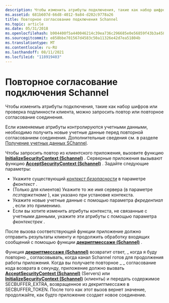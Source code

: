 ```yaml
---
description: Чтобы изменить атрибуты подключения, такие как набор шифров или проверка подлинности клиента, можно запросить &\# 0034; повтор&\# 0034; или повторное согласование соединения.
ms.assetid: 681b607d-66d8-4012-9a84-d202c9778a26
title: Повторное согласование подключения Schannel
ms.topic: article
ms.date: 05/31/2018
ms.openlocfilehash: b904400f5a440046214c39ea736c296685e0e56859f43b3a458f621d2a07d273
ms.sourcegitcommit: e858bbe701567d4583c50a11326e42d7ea51804b
ms.translationtype: MT
ms.contentlocale: ru-RU
ms.lasthandoff: 08/11/2021
ms.locfileid: "118919403"
---
```

# <a name="renegotiating-an-schannel-connection"></a>Повторное согласование подключения Schannel

Чтобы изменить атрибуты подключения, такие как набор шифров или проверка подлинности клиента, можно запросить повтор или повторное согласование соединения.

Если изменяемые атрибуты контролируются учетными данными, необходимо получить новые учетные данные перед повторной согласованием соединения. Дополнительные сведения см. в разделе [Получение учетных данных SChannel](obtaining-schannel-credentials.md).

Чтобы запросить повтор из клиентского приложения, вызовите функцию [**InitializeSecurityContext (Schannel)**](./initializesecuritycontext--schannel.md) . Серверные приложения вызывают функцию [**AcceptSecurityContext (Schannel)**](acceptsecuritycontext--schannel.md) . Задайте следующие параметры:

-   Укажите существующий [*контекст безопасности*](../secgloss/s-gly.md#_SECURITY_SECURITY_CONTEXT_GLY) в параметре *фконтекст* .
-   (Только для клиентов) Укажите то же имя сервера (в параметре *псзтаржетнаме* ), как указано при установке контекста.
-   Укажите новые учетные данные с помощью параметра *фкредентиал* , если это применимо.
-   Если вы хотите изменить атрибуты контекста, не связанные с учетными данными, укажите эти атрибуты с помощью параметра *фконтекстрек* .

После вызова соответствующей функции приложение должно отправить результаты клиенту и продолжить обработку входящих сообщений с помощью функции [**декриптмессаже (Schannel)**](decryptmessage--schannel.md) .

Функция [**декриптмессаже (Schannel)**](decryptmessage--schannel.md) возвратит ответ, \_ когда я буду повторно \_ согласовывать, когда канал Schannel готов для продолжения работы приложения. Когда вы получаете повторное \_ \_ согласование кода возврата в секунду, приложение должно вызвать [**AcceptSecurityContext (Schannel)**](acceptsecuritycontext--schannel.md) (Servers) или [**InitializeSecurityContext (Schannel)**](./initializesecuritycontext--schannel.md) (клиенты) и передать содержимое SECBUFFER_EXTRA, возвращенное из декриптмессаже в SECBUFFER_TOKEN. После того как этот вызов вернет значение, продолжайте, как будто приложение создает новое соединение.

 

 
